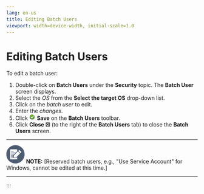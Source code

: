 ```yaml
---
lang: en-us
title: Editing Batch Users
viewport: width=device-width, initial-scale=1.0
---
```


#  Editing Batch Users

To edit a batch user:

1.  Double-click on **Batch Users** under the **Security** topic. The
    **Batch User** screen displays.
2.  Select the *OS* from the **Select the target OS** drop-down list.
3.  Click on the *batch user* to edit.
4.  Enter the *changes*.
5.  Click ![Save     icon](../../../Resources/Images/EM/EMsave.png "Save icon") **Save**
    on the **Batch Users** toolbar.
6.  Click **Close ☒** (to the right of the **Batch Users** tab) to close
    the **Batch Users** screen.

  -------------------------------------------------------------------------------------------------------------------------------- -------------------------------------------------------------------------------------------------------------------------
  ![White pencil/paper icon on gray circular background](../../../Resources/Images/note-icon(48x48).png "Note icon")   **NOTE:** [Reserved batch users, e.g., "Use Service Account" for Windows, cannot be edited at this time.]
  -------------------------------------------------------------------------------------------------------------------------------- -------------------------------------------------------------------------------------------------------------------------
:::

 

